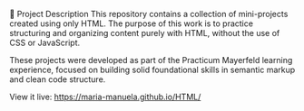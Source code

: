 📄 Project Description
This repository contains a collection of mini-projects created using only HTML.
The purpose of this work is to practice structuring and organizing content purely with HTML, without the use of CSS or JavaScript.

These projects were developed as part of the Practicum Mayerfeld learning experience, focused on building solid foundational skills in semantic markup and clean code structure.

View it live:
https://maria-manuela.github.io/HTML/
